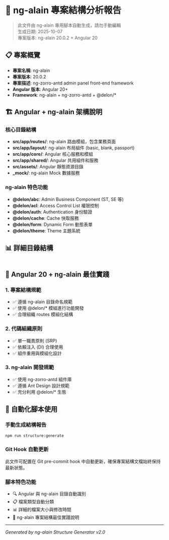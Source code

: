 # 📁 ng-alain 專案結構分析報告

> 此文件由 ng-alain 專用腳本自動生成，請勿手動編輯  
> 生成日期: 2025-10-07  
> 專案版本: ng-alain 20.0.2 + Angular 20

## 📋 專案概覽

- **專案名稱**: ng-alain
- **專案版本**: 20.0.2
- **專案描述**: ng-zorro-antd admin panel front-end framework
- **Angular 版本**: Angular 20+
- **Framework**: ng-alain + ng-zorro-antd + @delon/*

## 🏗️ Angular + ng-alain 架構說明

### 核心目錄結構
- **src/app/routes/**: ng-alain 路由模組，包含業務頁面
- **src/app/layout/**: ng-alain 布局組件 (basic, blank, passport)
- **src/app/core/**: Angular 核心服務和模組
- **src/app/shared/**: Angular 共用組件和服務
- **src/assets/**: Angular 靜態資源目錄
- **_mock/**: ng-alain Mock 數據服務

### ng-alain 特色功能
- **@delon/abc**: Admin Business Component (ST, SE 等)
- **@delon/acl**: Access Control List 權限控制
- **@delon/auth**: Authentication 身份驗證
- **@delon/cache**: Cache 快取服務
- **@delon/form**: Dynamic Form 動態表單
- **@delon/theme**: Theme 主題系統

## 📊 詳細目錄結構

```

```

## 🎯 Angular 20 + ng-alain 最佳實踐

### 1. 專案結構規範
- ✅ 遵循 ng-alain 目錄命名規範
- ✅ 使用 @delon/* 模組進行功能開發
- ✅ 合理組織 routes 模組化結構

### 2. 代碼組織原則
- ✅ 單一職責原則 (SRP)
- ✅ 依賴注入 (DI) 合理使用
- ✅ 組件重用與模組化設計

### 3. ng-alain 開發規範
- ✅ 使用 ng-zorro-antd 組件庫
- ✅ 遵循 Ant Design 設計規範
- ✅ 充分利用 @delon/* 生態

## 🔄 自動化腳本使用

### 手動生成結構報告
```bash
npm run structure:generate
```

### Git Hook 自動更新
此文件可配置在 Git pre-commit hook 中自動更新，確保專案結構文檔始終保持最新狀態。

### 腳本特色功能
- 🔍 Angular 與 ng-alain 目錄自動識別
- 📋 檔案類型自動分類
- 📊 詳細的檔案大小與修改時間
- 🎯 ng-alain 專案結構最佳實踐說明

---

*Generated by ng-alain Structure Generator v2.0*
